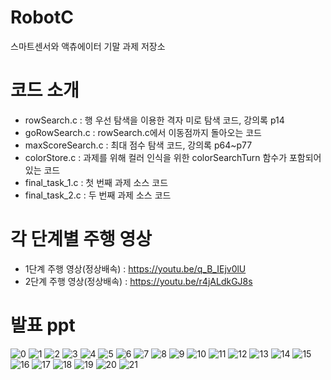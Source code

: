# RobotC
스마트센서와 액츄에이터 기말 과제 저장소

# 코드 소개

- rowSearch.c : 행 우선 탐색을 이용한 격자 미로 탐색 코드, 강의록 p14
- goRowSearch.c : rowSearch.c에서 이동점까지 돌아오는 코드
- maxScoreSearch.c : 최대 점수 탐색 코드, 강의록 p64~p77
- colorStore.c : 과제를 위해 컬러 인식을 위한 colorSearchTurn 함수가 포함되어 있는 코드
- final_task_1.c : 첫 번째 과제 소스 코드
- final_task_2.c : 두 번째 과제 소스 코드

# 각 단계별 주행 영상
- 1단계 주행 영상(정상배속) : https://youtu.be/q_B_IEjv0lU
- 2단계 주행 영상(정상배속) : https://youtu.be/r4jALdkGJ8s

# 발표 ppt
![0](https://user-images.githubusercontent.com/70371342/208296833-26113e8a-c05e-4162-b69e-3ef64dbce194.png)
![1](https://user-images.githubusercontent.com/70371342/208296838-22f15467-be2f-4a00-9a1b-5214146f6afe.png)
![2](https://user-images.githubusercontent.com/70371342/208296842-952b5c08-846f-476b-a421-7fb7588ee9ae.png)
![3](https://user-images.githubusercontent.com/70371342/208296851-f58cf6b5-dc0e-4a41-81b9-4299a8532098.png)
![4](https://user-images.githubusercontent.com/70371342/208296861-8762eb0a-7e9e-4204-bfa6-484a79739e3d.png)
![5](https://user-images.githubusercontent.com/70371342/208296865-00bc7c31-3404-4731-873f-00fd8c344d80.png)
![6](https://user-images.githubusercontent.com/70371342/208296869-b440c218-4ccb-4eee-9773-fec6703d837e.png)
![7](https://user-images.githubusercontent.com/70371342/208296872-b88f2aa5-dd9d-46e7-9001-808e3a5124d0.png)
![8](https://user-images.githubusercontent.com/70371342/208296877-d465ffbc-e9b0-431f-a4bf-5b60e3a698ec.png)
![9](https://user-images.githubusercontent.com/70371342/208296878-f4dda87e-af92-49d4-8d5b-ffc9baa56682.png)
![10](https://user-images.githubusercontent.com/70371342/208296880-f58ad4b8-ab68-41ae-b99f-a31cbcead27b.png)
![11](https://user-images.githubusercontent.com/70371342/208296881-4b4057c0-1060-45d9-adfd-352568106e14.png)
![12](https://user-images.githubusercontent.com/70371342/208296884-6bf0222a-e06a-4940-9cc7-e69544a84fc1.png)
![13](https://user-images.githubusercontent.com/70371342/208296885-f10f733c-303d-4d34-90b5-c6ae37ea9df7.png)
![14](https://user-images.githubusercontent.com/70371342/208296889-d3c66bd0-c939-4251-9251-56c2d80da9da.png)
![15](https://user-images.githubusercontent.com/70371342/208296895-c1b15d03-db4a-4f70-b6cc-5511bb7a15c8.png)
![16](https://user-images.githubusercontent.com/70371342/208296900-688bf0d1-308b-41cd-a16a-3c747afc4df4.png)
![17](https://user-images.githubusercontent.com/70371342/208296901-4562d37f-0af8-4a1c-b2e0-ed4ddb12da0d.png)
![18](https://user-images.githubusercontent.com/70371342/208296903-cff3d592-a6ef-4f4e-ac11-ee269b273e5b.png)
![19](https://user-images.githubusercontent.com/70371342/208296905-e03bf1c2-4cff-4125-8953-4fa252850b3c.png)
![20](https://user-images.githubusercontent.com/70371342/208296912-1d8c8f54-b51e-41e8-8d42-ca0ba0c69529.png)
![21](https://user-images.githubusercontent.com/70371342/208296916-30424b84-9e8d-48d4-a0fa-85df7287a513.png)
